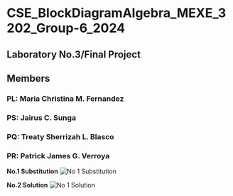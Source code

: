 # CSE_BlockDiagramAlgebra_MEXE_3202_Group-6_2024 

## Laboratory No.3/Final Project

## Members

### PL: Maria Christina M. Fernandez
### PS: Jairus C. Sunga
### PQ: Treaty Sherrizah L. Blasco
### PR: Patrick James G. Verroya

**No.1 Substitution**
![No 1 Substitution](https://github.com/treatysherrizah/CSE_BlockDiagramAlgebra_MEXE_3202_Group-6_2024/assets/157670284/ed3c24a4-2797-41bd-934a-aa42a3125a45)

**No.2 Solution**
![No 1 Solution](https://github.com/treatysherrizah/CSE_BlockDiagramAlgebra_MEXE_3202_Group-6_2024/assets/157670284/294a835f-0b15-4076-b2c6-25480e3f108e)

